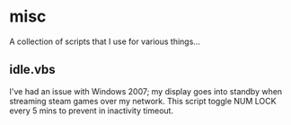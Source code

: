 # misc
A collection of scripts that I use for various things...

## idle.vbs
I've had an issue with Windows 2007; my display goes into standby when streaming steam games over my network.  This script toggle NUM LOCK every 5 mins to prevent in inactivity timeout.
